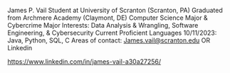 James P. Vail
Student at University of Scranton (Scranton, PA)
Graduated from Archmere Academy (Claymont, DE)
Computer Science Major & Cybercrime Major
Interests: Data Analysis & Wrangling, Software Engineering, & Cybersecurity
Current Proficient Languages 10/11/2023: Java, Python, SQL, C
Areas of contact: James.vail@scranton.edu OR Linkedin

https://www.linkedin.com/in/james-vail-a30a27256/
